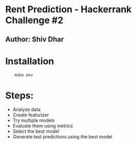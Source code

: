 # Rent Prediction - Hackerrank Challenge #2
## Author: Shiv Dhar

# Installation

```bash
    make env
```

# Steps:

- Analyze data
- Create featurizer
- Try multiple models
- Evaluate them using metrics
- Select the best model
- Generate test predictions using the best model

# 



